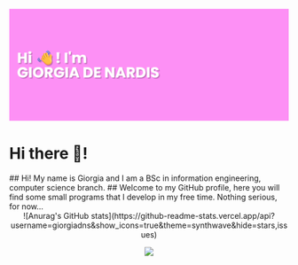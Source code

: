 ![Header](./banner2.png)
<h1>Hi there 👋!</h1>
## Hi! My name is Giorgia and I am a BSc in information engineering, computer science branch.
## Welcome to my GitHub profile, here you will find some small programs that I develop in my free time. Nothing serious, for now...

<center>
![Anurag's GitHub stats](https://github-readme-stats.vercel.app/api?username=giorgiadns&show_icons=true&theme=synthwave&hide=stars,issues)

<br />

![](https://komarev.com/ghpvc/?username=giorgiadns)
  </center>

<!--
**giorgiadns/giorgiadns** is a ✨ _special_ ✨ repository because its `README.md` (this file) appears on your GitHub profile.

Here are some ideas to get you started:

- 🔭 I’m currently working on ...
- 🌱 I’m currently learning ...
- 👯 I’m looking to collaborate on ...
- 🤔 I’m looking for help with ...
- 💬 Ask me about ...
- 📫 How to reach me: ...
- 😄 Pronouns: ...
- ⚡ Fun fact: ...
-->
